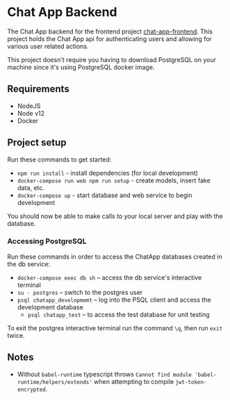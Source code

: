 # Chat App Backend
The Chat App backend for the frontend project [chat-app-frontend](https://github.com/AbrahamLara/Chat-App). This
project holds the Chat App api for authenticating users and allowing for various user related actions.

This project doesn't require you having to download PostgreSQL on your machine since it's using PostgreSQL docker image.

## Requirements
* NodeJS
* Node v12
* Docker

## Project setup
Run these commands to get started:
* `npm run install` - install dependencies (for local development)
* `docker-compose run web npm run setup` - create models, insert fake data, etc.
* `docker-compose up` - start database and web service to begin development

You should now be able to make calls to your local server and play with the database. 

### Accessing PostgreSQL
Run these commands in order to access the ChatApp databases created in the db service:
* `docker-compose exec db sh` – access the db service's interactive terminal
* `su - postgres` – switch to the postgres user
* `psql chatapp_developmemt` – log into the PSQL client and access the development database
  * `psql chatapp_test` – to access the test database for unit testing

To exit the postgres interactive terminal run the command `\q`, then run `exit` twice.

## Notes 
* Without `babel-runtime` typescript throws `Cannot find module 'babel-runtime/helpers/extends'` when attempting to 
  compile `jwt-token-encrypted`.
